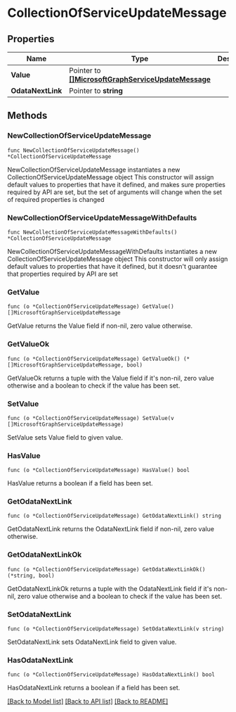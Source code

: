 # CollectionOfServiceUpdateMessage

## Properties

Name | Type | Description | Notes
------------ | ------------- | ------------- | -------------
**Value** | Pointer to [**[]MicrosoftGraphServiceUpdateMessage**](MicrosoftGraphServiceUpdateMessage.md) |  | [optional] 
**OdataNextLink** | Pointer to **string** |  | [optional] 

## Methods

### NewCollectionOfServiceUpdateMessage

`func NewCollectionOfServiceUpdateMessage() *CollectionOfServiceUpdateMessage`

NewCollectionOfServiceUpdateMessage instantiates a new CollectionOfServiceUpdateMessage object
This constructor will assign default values to properties that have it defined,
and makes sure properties required by API are set, but the set of arguments
will change when the set of required properties is changed

### NewCollectionOfServiceUpdateMessageWithDefaults

`func NewCollectionOfServiceUpdateMessageWithDefaults() *CollectionOfServiceUpdateMessage`

NewCollectionOfServiceUpdateMessageWithDefaults instantiates a new CollectionOfServiceUpdateMessage object
This constructor will only assign default values to properties that have it defined,
but it doesn't guarantee that properties required by API are set

### GetValue

`func (o *CollectionOfServiceUpdateMessage) GetValue() []MicrosoftGraphServiceUpdateMessage`

GetValue returns the Value field if non-nil, zero value otherwise.

### GetValueOk

`func (o *CollectionOfServiceUpdateMessage) GetValueOk() (*[]MicrosoftGraphServiceUpdateMessage, bool)`

GetValueOk returns a tuple with the Value field if it's non-nil, zero value otherwise
and a boolean to check if the value has been set.

### SetValue

`func (o *CollectionOfServiceUpdateMessage) SetValue(v []MicrosoftGraphServiceUpdateMessage)`

SetValue sets Value field to given value.

### HasValue

`func (o *CollectionOfServiceUpdateMessage) HasValue() bool`

HasValue returns a boolean if a field has been set.

### GetOdataNextLink

`func (o *CollectionOfServiceUpdateMessage) GetOdataNextLink() string`

GetOdataNextLink returns the OdataNextLink field if non-nil, zero value otherwise.

### GetOdataNextLinkOk

`func (o *CollectionOfServiceUpdateMessage) GetOdataNextLinkOk() (*string, bool)`

GetOdataNextLinkOk returns a tuple with the OdataNextLink field if it's non-nil, zero value otherwise
and a boolean to check if the value has been set.

### SetOdataNextLink

`func (o *CollectionOfServiceUpdateMessage) SetOdataNextLink(v string)`

SetOdataNextLink sets OdataNextLink field to given value.

### HasOdataNextLink

`func (o *CollectionOfServiceUpdateMessage) HasOdataNextLink() bool`

HasOdataNextLink returns a boolean if a field has been set.


[[Back to Model list]](../README.md#documentation-for-models) [[Back to API list]](../README.md#documentation-for-api-endpoints) [[Back to README]](../README.md)


